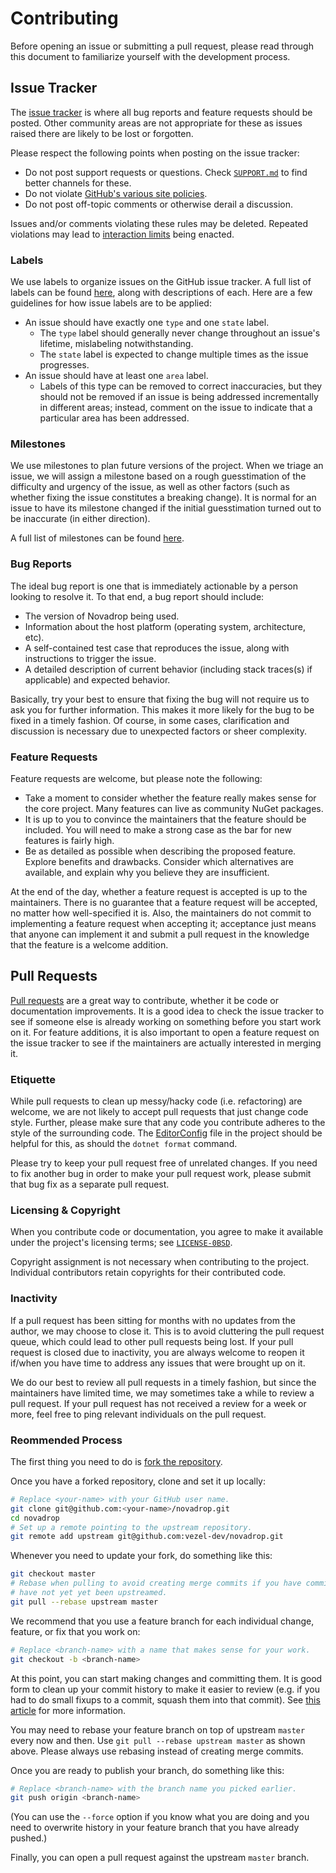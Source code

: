 # Contributing

Before opening an issue or submitting a pull request, please read through this
document to familiarize yourself with the development process.

## Issue Tracker

The [issue tracker](https://github.com/vezel-dev/novadrop/issues) is where all
bug reports and feature requests should be posted. Other community areas are not
appropriate for these as issues raised there are likely to be lost or forgotten.

Please respect the following points when posting on the issue tracker:

* Do not post support requests or questions. Check [`SUPPORT.md`](SUPPORT.md) to
  find better channels for these.
* Do not violate
  [GitHub's various site policies](https://docs.github.com/en/github/site-policy).
* Do not post off-topic comments or otherwise derail a discussion.

Issues and/or comments violating these rules may be deleted. Repeated violations
may lead to
[interaction limits](https://docs.github.com/en/communities/moderating-comments-and-conversations/limiting-interactions-in-your-repository)
being enacted.

### Labels

We use labels to organize issues on the GitHub issue tracker. A full list of
labels can be found [here](https://github.com/vezel-dev/novadrop/labels), along
with descriptions of each. Here are a few guidelines for how issue labels are to
be applied:

* An issue should have exactly one `type` and one `state` label.
    * The `type` label should generally never change throughout an issue's
      lifetime, mislabeling notwithstanding.
    * The `state` label is expected to change multiple times as the issue
      progresses.
* An issue should have at least one `area` label.
    * Labels of this type can be removed to correct inaccuracies, but they
      should not be removed if an issue is being addressed incrementally in
      different areas; instead, comment on the issue to indicate that a
      particular area has been addressed.

### Milestones

We use milestones to plan future versions of the project. When we triage an
issue, we will assign a milestone based on a rough guesstimation of the
difficulty and urgency of the issue, as well as other factors (such as whether
fixing the issue constitutes a breaking change). It is normal for an issue to
have its milestone changed if the initial guesstimation turned out to be
inaccurate (in either direction).

A full list of milestones can be found
[here](https://github.com/vezel-dev/novadrop/milestones).

### Bug Reports

The ideal bug report is one that is immediately actionable by a person looking
to resolve it. To that end, a bug report should include:

* The version of Novadrop being used.
* Information about the host platform (operating system, architecture, etc).
* A self-contained test case that reproduces the issue, along with instructions
  to trigger the issue.
* A detailed description of current behavior (including stack traces(s) if
  applicable) and expected behavior.

Basically, try your best to ensure that fixing the bug will not require us to
ask you for further information. This makes it more likely for the bug to be
fixed in a timely fashion. Of course, in some cases, clarification and
discussion is necessary due to unexpected factors or sheer complexity.

### Feature Requests

Feature requests are welcome, but please note the following:

* Take a moment to consider whether the feature really makes sense for the core
  project. Many features can live as community NuGet packages.
* It is up to you to convince the maintainers that the feature should be
  included. You will need to make a strong case as the bar for new features is
  fairly high.
* Be as detailed as possible when describing the proposed feature. Explore
  benefits and drawbacks. Consider which alternatives are available, and explain
  why you believe they are insufficient.

At the end of the day, whether a feature request is accepted is up to the
maintainers. There is no guarantee that a feature request will be accepted, no
matter how well-specified it is. Also, the maintainers do not commit to
implementing a feature request when accepting it; acceptance just means that
anyone can implement it and submit a pull request in the knowledge that the
feature is a welcome addition.

## Pull Requests

[Pull requests](https://github.com/vezel-dev/novadrop/pulls) are a great way to
contribute, whether it be code or documentation improvements. It is a good idea
to check the issue tracker to see if someone else is already working on
something before you start work on it. For feature additions, it is also
important to open a feature request on the issue tracker to see if the
maintainers are actually interested in merging it.

### Etiquette

While pull requests to clean up messy/hacky code (i.e. refactoring) are welcome,
we are not likely to accept pull requests that just change code style. Further,
please make sure that any code you contribute adheres to the style of the
surrounding code. The [EditorConfig](.editorconfig) file in the project should
be helpful for this, as should the `dotnet format` command.

Please try to keep your pull request free of unrelated changes. If you need to
fix another bug in order to make your pull request work, please submit that bug
fix as a separate pull request.

### Licensing & Copyright

When you contribute code or documentation, you agree to make it available under
the project's licensing terms; see [`LICENSE-0BSD`](LICENSE-0BSD).

Copyright assignment is not necessary when contributing to the project.
Individual contributors retain copyrights for their contributed code.

### Inactivity

If a pull request has been sitting for months with no updates from the author,
we may choose to close it. This is to avoid cluttering the pull request queue,
which could lead to other pull requests being lost. If your pull request is
closed due to inactivity, you are always welcome to reopen it if/when you have
time to address any issues that were brought up on it.

We do our best to review all pull requests in a timely fashion, but since the
maintainers have limited time, we may sometimes take a while to review a pull
request. If your pull request has not received a review for a week or more, feel
free to ping relevant individuals on the pull request.

### Reommended Process

The first thing you need to do is
[fork the repository](https://docs.github.com/en/get-started/quickstart/fork-a-repo).

Once you have a forked repository, clone and set it up locally:

```bash
# Replace <your-name> with your GitHub user name.
git clone git@github.com:<your-name>/novadrop.git
cd novadrop
# Set up a remote pointing to the upstream repository.
git remote add upstream git@github.com:vezel-dev/novadrop.git
```

Whenever you need to update your fork, do something like this:

```bash
git checkout master
# Rebase when pulling to avoid creating merge commits if you have commits that
# have not yet yet been upstreamed.
git pull --rebase upstream master
```

We recommend that you use a feature branch for each individual change, feature,
or fix that you work on:

```bash
# Replace <branch-name> with a name that makes sense for your work.
git checkout -b <branch-name>
```

At this point, you can start making changes and committing them. It is good form
to clean up your commit history to make it easier to review (e.g. if you had to
do small fixups to a commit, squash them into that commit). See
[this article](https://docs.github.com/en/get-started/using-git/about-git-rebase)
for more information.

You may need to rebase your feature branch on top of upstream `master` every now
and then. Use `git pull --rebase upstream master` as shown above. Please always
use rebasing instead of creating merge commits.

Once you are ready to publish your branch, do something like this:

```bash
# Replace <branch-name> with the branch name you picked earlier.
git push origin <branch-name>
```

(You can use the `--force` option if you know what you are doing and you need to
overwrite history in your feature branch that you have already pushed.)

Finally, you can open a pull request against the upstream `master` branch.
